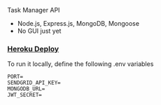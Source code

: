 Task Manager API

- Node.js, Express.js, MongoDB, Mongoose
- No GUI just yet

### [Heroku Deploy]('https://matijao-task-manager.herokuapp.com')



To run it locally, define the following .env variables
```
PORT=
SENDGRID_API_KEY=
MONGODB_URL=
JWT_SECRET=
```
